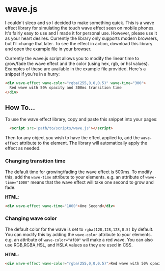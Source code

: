 # wave.js
I couldn't sleep and so I decided to make something quick. This is a wave effect library for simulating the touch wave effect seen on mobile phones. It's fairly easy to use and I made it for personal use. However, please use it as your heart desires. Currently the library only supports modern browsers, but I'll change that later. To see the effect in action, download this library and open the example file in your browser.

Currently the wave.js script allows you to modify the linear time to grow/fade the wave effect and the color (using hex, rgb, or hsl values). Examples of these are available in the example file provided. Here's a snippet if you're in a hurry:
```html
<div wave-effect wave-color="rgba(255,0,0,0.5)" wave-time="300">
  Red wave with 50% opacity and 300ms transition time
</div>
```

## How To...
To use the wave effect library, copy and paste this snippet into your pages:
```html
  <script src='path/to/scripts/wave.js'></script>
```
Then for any object you wish to have the effect applied to, add the `wave-effect` attribute to the element. The library will automatically apply the effect as needed.

### Changing transition time
The default time for growing/fading the wave effect is 500ms. To modify this, add the `wave-time` attribute to your elements. e.g. an attribute of `wave-time="1000"` means that the wave effect will take one second to grow and fade.

**HTML**:
```html
<div wave-effect wave-time="1000">One Second</div>
```

### Changing wave color
The default color for the wave is set to `rgba(128,128,128,0.5)` by default. You can modify this by adding the `wave-color` attribute to your elements. e.g. an attribute of `wave-color="#f00"` will make a red wave. You can also use RGB,RGBA,HSL, and HSLA values as they are used in CSS.

**HTML**:
```html
<div wave-effect wave-color="rgba(255,0,0,0.5)">Red wave with 50% opacity</div>
```
